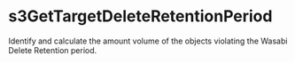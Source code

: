 # s3GetTargetDeleteRetentionPeriod
Identify and calculate the amount volume of the objects violating the Wasabi Delete Retention period.
